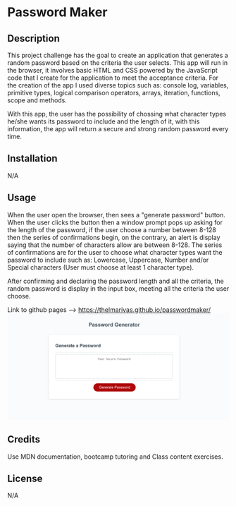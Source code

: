 # Password Maker

## Description

This project challenge has the goal to create an application that generates a random password based on the criteria the user selects. This app will run in the browser, it involves basic HTML and CSS powered by the JavaScript code that I create for the application to meet the acceptance criteria. 
For the creation of the app I used diverse topics such as: console log, variables, primitive types, logical comparison operators, arrays, iteration, functions, scope and methods. 

With this app, the user has the possibility of chossing what character types he/she wants its password to include and the length of it, with this information, the app will return a secure and strong random password every time. 

## Installation

N/A

## Usage

When the user open the browser, then sees a "generate password" button. When the user clicks the button then a window prompt pops up asking for the length of the password, if the user choose a number between 8-128 then the series of confirmations begin, on the contrary, an alert is display saying that the number of characters allow are between 8-128. The series of confirmations are for the user to choose what character types want the password to include such as: Lowercase, Uppercase, Number and/or Special characters (User must choose at least 1 character type). 

After confirming and declaring the password length and all the criteria, the random password is display in the input box, meeting all the criteria the user choose. 

Link to github pages --> https://thelmarivas.github.io/passwordmaker/
![alt text](./assets/images/github.png)

## Credits

Use MDN documentation, bootcamp tutoring and Class content exercises.

## License

N/A

